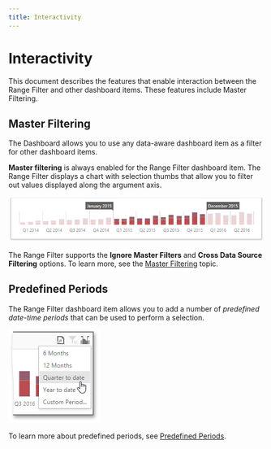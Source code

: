 ```yaml
---
title: Interactivity
---
```

# Interactivity
This document describes the features that enable interaction between the Range Filter and other dashboard items. These features include Master Filtering.

## Master Filtering
The Dashboard allows you to use any data-aware dashboard item as a filter for other dashboard items.

**Master filtering** is always enabled for the Range Filter dashboard item. The Range Filter displays a chart with selection thumbs that allow you to filter out values displayed along the argument axis.

![wdd-dashboard-items-range-filter](../../../../images/img125127.png)

The Range Filter supports the **Ignore Master Filters** and **Cross Data Source Filtering** options. To learn more, see the [Master Filtering](../../interactivity/master-filtering.md) topic.

## Predefined Periods
The Range Filter dashboard item allows you to add a number of _predefined date-time periods_ that can be used to perform a selection.

![wdd-range-filter-select-custom-period](../../../../images/img125361.png)

To learn more about predefined periods, see [Predefined Periods](predefined-periods.md).